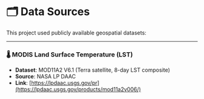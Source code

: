 # 🗂️ Data Sources

This project used publicly available geospatial datasets:

---

### 🌡️ MODIS Land Surface Temperature (LST)
- **Dataset**: MOD11A2 V6.1 (Terra satellite, 8-day LST composite)
- **Source**: NASA LP DAAC
- **Link**: [https://lpdaac.usgs.gov/pr](https://lpdaac.usgs.gov/products/mod11a2v006/)
